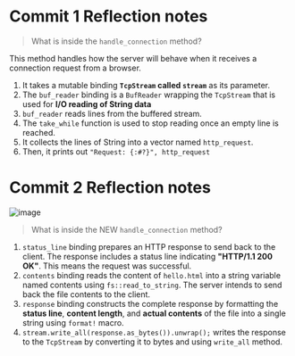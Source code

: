 # Commit 1 Reflection notes
> What is inside the `handle_connection` method?

This method handles how the server will
behave when it receives a connection request from a browser.
1. It takes a mutable binding ****`TcpStream` called `stream`**** as its parameter.
2. The `buf_reader` binding is a `BufReader` wrapping the `TcpStream` that is used for ****I/O reading of String data****
3. `buf_reader` reads lines from the buffered stream. 
4. The `take_while` function is used to stop reading once an empty line is reached.
5. It collects the lines of String into a vector named `http_request`.
6. Then, it prints out `"Request: {:#?}", http_request`

# Commit 2 Reflection notes
![image](https://github.com/sorfeb/advprog-modul6/assets/112263712/cf8a3013-0cb3-480c-8fd5-ab7b0da724a8)
> What is inside the NEW `handle_connection` method?
1. `status_line` binding prepares an HTTP response to send back to the client. The response includes a status line indicating **"HTTP/1.1 200 OK"**. This means the request was successful.
2. `contents` binding reads the content of `hello.html` into a string variable named contents using `fs::read_to_string`. The server intends to send back the file contents to the client.
3. `response` binding constructs the complete response by formatting the **status line**, **content length**, and **actual contents** of the file into a single string using `format!` macro.
4. `stream.write_all(response.as_bytes()).unwrap();` writes the response to the `TcpStream` by converting it to bytes and using `write_all` method.

